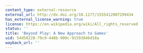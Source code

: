 ```yaml
---
content_type: external-resource
external_url: http://dx.doi.org/10.1177/1555412007299434
has_external_license_warning: true
license: https://en.wikipedia.org/wiki/All_rights_reserved
status: ''
title: 'Beyond Play: A New Approach to Games'
uid: 54d58228-79c9-448b-900c-91593846d18a
wayback_url: ''
---
```

